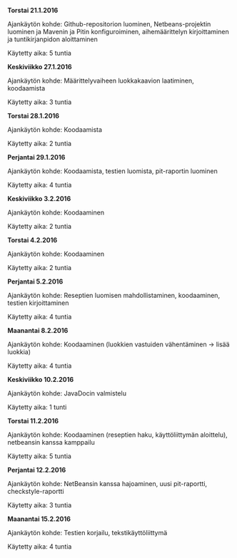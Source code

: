 **Torstai 21.1.2016**

Ajankäytön kohde: Github-repositorion luominen, Netbeans-projektin luominen ja Mavenin ja Pitin konfiguroiminen, aihemäärittelyn kirjoittaminen ja tuntikirjanpidon aloittaminen

Käytetty aika: 5 tuntia

**Keskiviikko 27.1.2016**

Ajankäytön kohde: Määrittelyvaiheen luokkakaavion laatiminen, koodaamista

Käytetty aika: 3 tuntia

**Torstai 28.1.2016**

Ajankäytön kohde: Koodaamista

Käytetty aika: 2 tuntia

**Perjantai 29.1.2016**

Ajankäytön kohde: Koodaamista, testien luomista, pit-raportin luominen

Käytetty aika: 4 tuntia

**Keskiviikko 3.2.2016**

Ajankäytön kohde: Koodaaminen

Käytetty aika: 2 tuntia

**Torstai 4.2.2016**

Ajankäytön kohde: Koodaaminen

Käytetty aika: 2 tuntia

**Perjantai 5.2.2016**

Ajankäytön kohde: Reseptien luomisen mahdollistaminen, koodaaminen, testien kirjoittaminen

Käytetty aika: 4 tuntia

**Maanantai 8.2.2016**

Ajankäytön kohde: Koodaaminen (luokkien vastuiden vähentäminen -> lisää luokkia)

Käytetty aika: 4 tuntia

**Keskiviikko 10.2.2016**

Ajankäytön kohde: JavaDocin valmistelu

Käytetty aika: 1 tunti

**Torstai 11.2.2016**

Ajankäytön kohde: Koodaaminen (reseptien haku, käyttöliittymän aloittelu), netbeansin kanssa kamppailu

Käytetty aika: 5 tuntia

**Perjantai 12.2.2016**

Ajankäytön kohde: NetBeansin kanssa hajoaminen, uusi pit-raportti, checkstyle-raportti

Käytetty aika: 3 tuntia

**Maanantai 15.2.2016**

Ajankäytön kohde: Testien korjailu, tekstikäyttöliittymä

Käytetty aika: 4 tuntia

